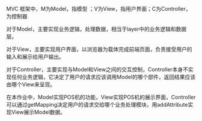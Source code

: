 MVC 框架中，M为Model，指模型 ；V为View，指用户界面；C为Controller，为控制器

对于Model，主要实现业务逻辑，处理数据，相当于layer中的业务逻辑和数据层。

对于View，主要实现用户界面，以浏览器为载体完成前端页面，负责接受用户的输入和展示给用户输出。

对于Controller，主要实现与Model和View之间的交互控制，Controller本身不实现任何业务逻辑，它决定了用户的请求应该调用Model的哪个部件，返回结果应该由哪个View来呈现。

在本作业中，Model实现POS机的功能，View实现POS机的展示界面，Controller可以通过getMapping决定用户的请求交给哪个业务处理模块，用addAttribute实现View展示Model数据。